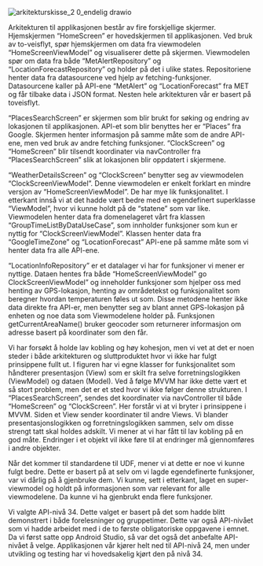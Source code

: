 ![arkitekturskisse_2 0_endelig drawio](https://media.github.uio.no/user/8394/files/94332fe1-cd7b-4e86-9fa4-e116811dcaef)


Arkitekturen til applikasjonen består av fire forskjellige skjermer. Hjemskjermen “HomeScreen” er hovedskjermen til applikasjonen. Ved bruk av to-veisflyt, spør hjemskjermen om data fra viewmodelen “HomeScreenViewModel” og visualiserer dette på skjermen. Viewmodelen spør om data fra både “MetAlertRepository” og “LocationForecastRepository” og holder på det i ulike states. Repositoriene henter data fra datasourcene ved hjelp av fetching-funksjoner. Datasourcene kaller på API-ene “MetAlert” og “LocationForecast” fra MET og får tilbake data i JSON format. Nesten hele arkitekturen vår er basert på toveisflyt.

“PlacesSearchScreen” er skjermen som blir brukt for søking og endring av lokasjonen til applikasjonen. API-et som blir benyttes her er “Places” fra Google. Skjermen henter informasjon på samme måte som de andre API-ene, men ved bruk av andre fetching funksjoner. “ClockScreen” og “HomeScreen” blir tilsendt koordinater via navController fra “PlacesSearchScreen” slik at lokasjonen blir oppdatert i skjermene.

“WeatherDetailsScreen” og “ClockScreen” benytter seg av viewmodelen “ClockScreenViewModel”. Denne viewmodelen er enkelt forklart en mindre versjon av “HomeScreenViewModel”. De har mye lik funksjonalitet. I etterkant innså vi at det hadde vært bedre med en egendefinert superklasse “ViewModel”, hvor vi kunne holdt på de “statene” som var like. Viewmodelen henter data fra domenelageret vårt fra klassen “GroupTimeListByDataUseCase”, som innholder funksjoner som kun er nyttig for “ClockScreenViewModel”. Klassen henter data fra “GoogleTimeZone” og “LocationForecast” API-ene på samme måte som vi henter data fra alle API-ene. 

“LocationInfoRepository” er et datalager vi har for funksjoner vi mener er nyttige. Dataen hentes fra både “HomeScreenViewModel” go ClockScreenViewModel” og inneholder funksjoner som hjelper oss med henting av GPS-lokasjon, henting av områdetekst og funksjonalitet som beregner hvordan temperaturen føles ut som. Disse metodene henter ikke data direkte fra API-er, men benytter seg av blant annet GPS-lokasjon på enheten og noe data som Viewmodelene holder på. Funksjonen getCurrentAreaName() bruker geocoder som returnerer informasjon om adresse basert på koordinater som den får. 

Vi har forsøkt å holde lav kobling og høy kohesjon, men vi vet at det er noen steder i både arkitekturen og sluttproduktet hvor vi ikke har fulgt prinsippene fullt ut. I figuren har vi egne klasser for funksjonalitet som håndterer presentasjon (View) som er skilt fra selve forretningslogikken (ViewModel) og dataen (Model). Ved å følge MVVM har ikke dette vært et så stort problem, men det er et sted hvor vi ikke følger denne strukturen. I “PlacesSearchScreen”, sendes det koordinater via navController til både “HomeScreen” og “ClockScreen”. Her forstår vi at vi bryter i prinsippene i MVVM. Siden et View sender koordinater til andre Views. Vi blander presentasjonslogikken og forretningslogikken sammen, selv om disse strengt tatt skal holdes adskilt. Vi mener at vi har fått til lav kobling på en god måte. Endringer i et objekt vil ikke føre til at endringer må gjennomføres i andre objekter. 

 Når det kommer til standardene til UDF, mener vi at dette er noe vi kunne fulgt bedre. Dette er basert på at selv om vi lagde egendefinerte funksjoner, var vi dårlig på å gjenbruke dem. Vi kunne, sett i etterkant, laget en super-viewmodel og holdt på informasjonen som var relevant for alle viewmodelene. Da kunne vi ha gjenbrukt enda flere funksjoner. 

Vi valgte API-nivå 34. Dette valget er basert på det som hadde blitt demonstrert i både forelesninger og gruppetimer. Dette var også API-nivået som vi hadde arbeidet med i de to første obligatoriske oppgavene i emnet. Da vi først satte opp Android Studio, så var det også det anbefalte API-nivået å velge. Applikasjonen vår kjører helt ned til API-nivå 24, men under utvikling og testing har vi hovedsakelig kjørt den på nivå 34. 

